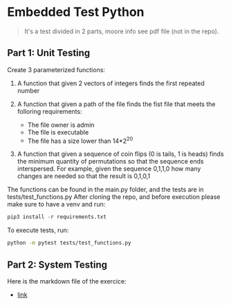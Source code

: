 # Embedded Test Python
> It's a test divided in 2 parts, moore info see pdf file (not in the repo). 
## Part 1: Unit Testing
Create 3 parameterized functions:
1. A function that given 2 vectors of integers finds the first repeated number
2. A function that given a path of the file finds the fist file that meets the folloring requirements:
   * The file owner is admin
   * The file is executable
   * The file has a size lower than 14*2<sup>20</sup>

3. A function that given a sequence of coin flips (0 is tails, 1 is heads) finds the
minimum quantity of permutations so that the sequence ends interspersed. For
example, given the sequence 0,1,1,0 how many changes are needed so that the
result is 0,1,0,1

The functions can be found in the main.py folder, and the tests are in tests/test_functions.py
After cloning the repo, and before execution please make sure to have a venv and run:
```python
pip3 install -r requirements.txt
```
To execute tests, run:
```bash
python -m pytest tests/test_functions.py
```

## Part 2: System Testing
Here is the markdown file of the exercice:
* [link](https://github.com/jonathanAnguise/Embedded_Test_Python/blob/main/Part_2_System_testing.md)
